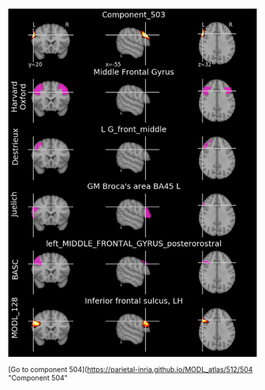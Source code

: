 


![503](preliminary/503.jpg "Component 503")

[Go to component 504](https://parietal-inria.github.io/MODL_atlas/512/504 "Component 504"